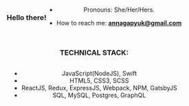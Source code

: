 <div style="display:flex;text-align:center; flex-wrap:wrap; justify-content:center; align-items:center">

### Hello there!


- Pronouns: She/Her/Hers.
 
- How to reach me: <b> annagapyuk@gmail.com </b>


 
### TECHNICAL STACK: 

- JavaScript(NodeJS), Swift
- HTML5, CSS3, SCSS
- ReactJS, Redux, ExpressJS, Webpack, NPM, GatsbyJS
- SQL, MySQL, Postgres, GraphQL

